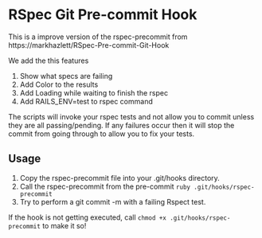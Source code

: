 RSpec Git Pre-commit Hook
=========

This is a improve version of the rspec-precommit from https://markhazlett/RSpec-Pre-commit-Git-Hook

We add the this features

1. Show what specs are failing
2. Add Color to the results
3. Add Loading while waiting to finish the rspec
4. Add RAILS_ENV=test to rspec command

The scripts will invoke your rspec tests and not allow you to commit unless they are all passing/pending. If any failures occur then it will stop the commit from going through to allow you to fix your tests.

Usage
-----

1. Copy the rspec-precommit file into your .git/hooks directory.
2. Call the rspec-precommit from the pre-commit ```ruby .git/hooks/rspec-precommit```
2. Try to perform a git commit -m with a failing Rspect test.

If the hook is not getting executed, call ```chmod +x .git/hooks/rspec-precommit``` to make it so!
